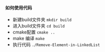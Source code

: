 #### 如何使用代码

* 新建build文件夹 `mkdir build`
* 进入build文件夹 `cd build`
* cmake配置 `cmake ..`
* make 编译 `make`
* 执行代码 `./Remove-Element-in-LinkedList`

